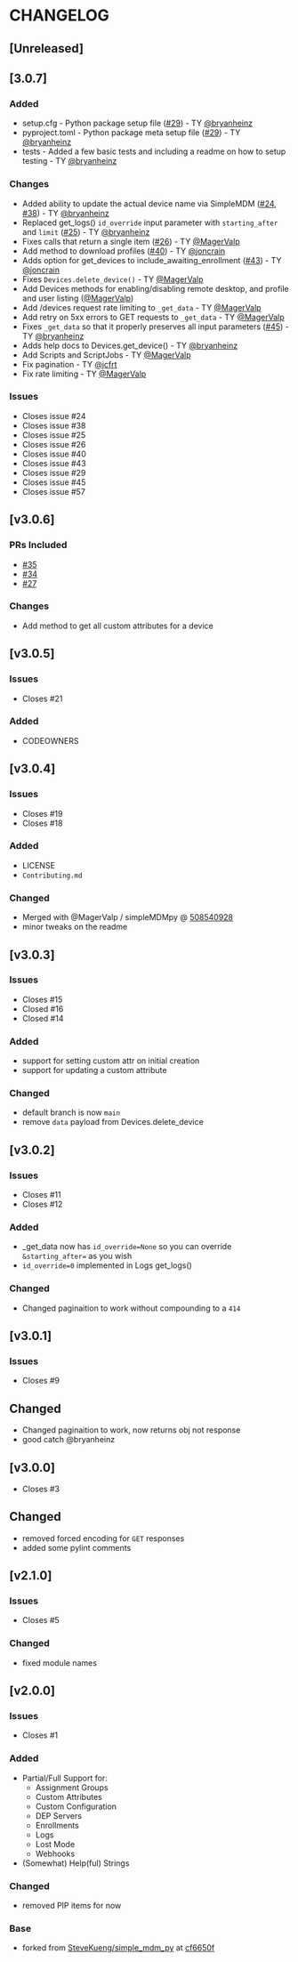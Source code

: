 # CHANGELOG

## [Unreleased]

## [3.0.7]

### Added
- setup.cfg - Python package setup file ([#29](https://github.com/macadmins/simpleMDMpy/issues/29)) - TY [@bryanheinz](https://github.com/bryanheinz)
- pyproject.toml - Python package meta setup file ([#29](https://github.com/macadmins/simpleMDMpy/issues/29)) - TY [@bryanheinz](https://github.com/bryanheinz)
- tests - Added a few basic tests and including a readme on how to setup testing - TY [@bryanheinz](https://github.com/bryanheinz)

### Changes

- Added ability to update the actual device name via SimpleMDM ([#24](https://github.com/macadmins/simpleMDMpy/issues/24), [#38](https://github.com/macadmins/simpleMDMpy/issues/38)) - TY [@bryanheinz](https://github.com/bryanheinz)
- Replaced get_logs() `id_override` input parameter with `starting_after` and `limit` ([#25](https://github.com/macadmins/simpleMDMpy/issues/25)) - TY [@bryanheinz](https://github.com/bryanheinz)
- Fixes calls that return a single item ([#26](https://github.com/macadmins/simpleMDMpy/issues/26)) - TY [@MagerValp](https://github.com/MagerValp)
- Add method to download profiles ([#40](https://github.com/macadmins/simpleMDMpy/issues/40)) - TY [@joncrain](https://github.com/joncrain)
- Adds option for get_devices to include_awaiting_enrollment ([#43](https://github.com/macadmins/simpleMDMpy/issues/43)) - TY [@joncrain](https://github.com/joncrain)
- Fixes `Devices.delete_device()` - TY [@MagerValp](https://github.com/MagerValp)
- Add Devices methods for enabling/disabling remote desktop, and profile and user listing ([@MagerValp](https://github.com/MagerValp))
- Add /devices request rate limiting to `_get_data` - TY [@MagerValp](https://github.com/MagerValp)
- Add retry on 5xx errors to GET requests to `_get_data` - TY [@MagerValp](https://github.com/MagerValp)
- Fixes `_get_data` so that it properly preserves all input parameters ([#45](https://github.com/macadmins/simpleMDMpy/issues/45)) - TY [@bryanheinz](https://github.com/bryanheinz)
- Adds help docs to Devices.get_device() - TY [@bryanheinz](https://github.com/bryanheinz)
- Add Scripts and ScriptJobs - TY [@MagerValp](https://github.com/MagerValp)
- Fix pagination - TY [@jcfrt](https://github.com/jcfrt)
- Fix rate limiting - TY [@MagerValp](https://github.com/MagerValp)

### Issues

- Closes issue #24
- Closes issue #38
- Closes issue #25
- Closes issue #26
- Closes issue #40
- Closes issue #43
- Closes issue #29
- Closes issue #45
- Closes issue #57

## [v3.0.6]

### PRs Included

- [#35](https://github.com/macadmins/simpleMDMpy/pull/25)
- [#34](https://github.com/macadmins/simpleMDMpy/pull/34)
- [#27](https://github.com/macadmins/simpleMDMpy/pull/27)

### Changes

- Add method to get all custom attributes for a device

## [v3.0.5]

### Issues

- Closes #21

### Added 

- CODEOWNERS

## [v3.0.4]

### Issues

- Closes #19
- Closes #18

### Added

- LICENSE
- `Contributing.md`

### Changed

- Merged with @MagerValp / simpleMDMpy @ [508540928](https://github.com/MagerValp/simpleMDMpy/commit/50854094bee2ac5306eded7c5614d76f3eab4c25)
- minor tweaks on the readme

## [v3.0.3]

### Issues

- Closes #15
- Closed #16
- Closed #14

### Added

- support for setting custom attr on initial creation
- support for updating a custom attribute

### Changed

- default branch is now `main`
- remove `data` payload from Devices.delete_device

## [v3.0.2]

### Issues

- Closes #11
- Closes #12

### Added

- _get_data now has `id_override=None` so you can override `&starting_after=` as you wish
- `id_override=0` implemented in Logs get_logs()

### Changed

- Changed paginaition to work without compounding to a `414`

## [v3.0.1]

### Issues

- Closes #9

## Changed

- Changed paginaition to work, now returns obj not response
- good catch @bryanheinz

## [v3.0.0]

- Closes #3

## Changed

- removed forced encoding for `GET` responses
- added some pylint comments

## [v2.1.0]

### Issues

- Closes #5

### Changed

- fixed module names

## [v2.0.0]

### Issues

- Closes #1

### Added

- Partial/Full Support for:
  - Assignment Groups
  - Custom Attributes
  - Custom Configuration
  - DEP Servers
  - Enrollments
  - Logs
  - Lost Mode
  - Webhooks
- (Somewhat) Help(ful) Strings

### Changed

- removed PIP items for now

### Base

- forked from [SteveKueng/simple_mdm_py](https://github.com/SteveKueng/simple_mdm_py/blob/master/setup.py) at [cf6650f](https://github.com/SteveKueng/simpleMDMpy/commit/cf6650fe72220577abd5c654d03476c88b81bcb0)
